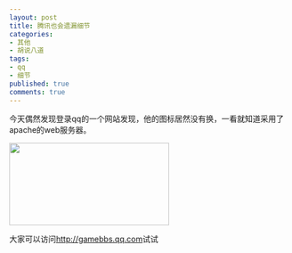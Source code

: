 ```yaml
---
layout: post
title: 腾讯也会遗漏细节
categories:
- 其他
- 胡说八道
tags:
- qq
- 细节
published: true
comments: true
---
```

<p>今天偶然发现登录qq的一个网站发现，他的图标居然没有换，一看就知道采用了apache的web服务器。</p>

<p><img class="alignnone size-medium wp-image-173" title="b3sf_z3n0plxxsbb71" src="{{site.url}}/media/2008/07/b3sf_z3n0plxxsbb71.jpg" alt="" width="287" height="148" /></p>

<p>大家可以访问<a href="http://gamebbs.qq.com" target="_blank">http://gamebbs.qq.com</a>试试</p>

